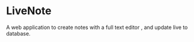 # LiveNote
A web application to create notes with a full text editor , and update live to database.
